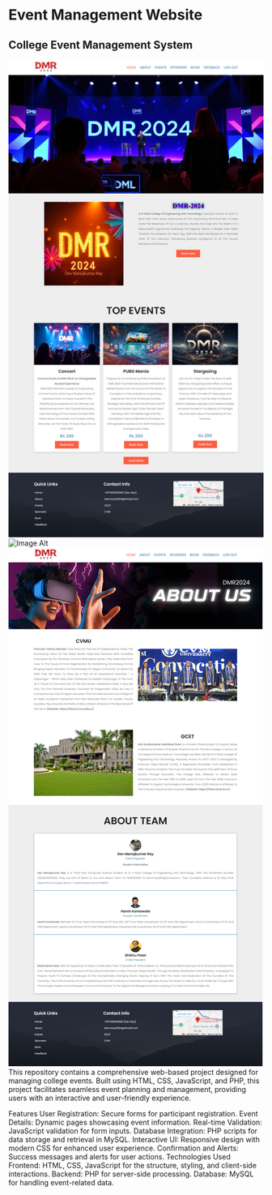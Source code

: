 # Event Management Website

## College Event Management System

![Image Alt](https://github.com/devray11/Event-Management-System/blob/9a689a42483fc98f111d38f500ca96b1e598cd69/Output-Image-1.png)
![Image Alt](https://github.com/devray11/Event-Management-System/blob/a17efb718d783df40e8057e9ed2579272ff6c6a1/Output-Image-2.png)
![Image Alt](https://github.com/devray11/Event-Management-System/blob/9a689a42483fc98f111d38f500ca96b1e598cd69/Output-Image-3.png)
This repository contains a comprehensive web-based project designed for managing college events. Built using HTML, CSS, JavaScript, and PHP, this project facilitates seamless event planning and management, providing users with an interactive and user-friendly experience.

Features
User Registration: Secure forms for participant registration.
Event Details: Dynamic pages showcasing event information.
Real-time Validation: JavaScript validation for form inputs.
Database Integration: PHP scripts for data storage and retrieval in MySQL.
Interactive UI: Responsive design with modern CSS for enhanced user experience.
Confirmation and Alerts: Success messages and alerts for user actions.
Technologies Used
Frontend: HTML, CSS, JavaScript for the structure, styling, and client-side interactions.
Backend: PHP for server-side processing.
Database: MySQL for handling event-related data.
